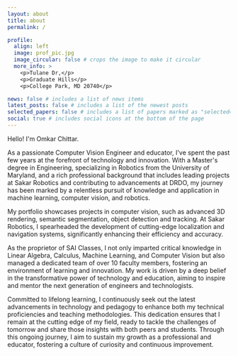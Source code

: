 ```yaml
---
layout: about
title: about
permalink: /

profile:
  align: left
  image: prof_pic.jpg
  image_circular: false # crops the image to make it circular
  more_info: >
    <p>Tulane Dr,</p>
    <p>Graduate Hills</p>
    <p>College Park, MD 20740</p>

news: false # includes a list of news items
latest_posts: false # includes a list of the newest posts
selected_papers: false # includes a list of papers marked as "selected={true}"
social: true # includes social icons at the bottom of the page
---
```



Hello! I'm Omkar Chittar.

As a passionate Computer Vision Engineer and educator, I've spent the past few years at the forefront of technology and innovation. With a Master's degree in Engineering, specializing in Robotics from the University of Maryland, and a rich professional background that includes leading projects at Sakar Robotics and contributing to advancements at DRDO, my journey has been marked by a relentless pursuit of knowledge and application in machine learning, computer vision, and robotics. 

My portfolio showcases projects in computer vision, such as advanced 3D rendering, semantic segmentation, object detection and tracking. At Sakar Robotics, I spearheaded the development of cutting-edge localization and navigation systems, significantly enhancing their efficiency and accuracy. 

As the proprietor of SAI Classes, I not only imparted critical knowledge in Linear Algebra, Calculus, Machine Learning, and Computer Vision but also managed a dedicated team of over 10 faculty members, fostering an environment of learning and innovation. My work is driven by a deep belief in the transformative power of technology and education, aiming to inspire and mentor the next generation of engineers and technologists.

Committed to lifelong learning, I continuously seek out the latest advancements in technology and pedagogy to enhance both my technical proficiencies and teaching methodologies. This dedication ensures that I remain at the cutting edge of my field, ready to tackle the challenges of tomorrow and share those insights with both peers and students. Through this ongoing journey, I aim to sustain my growth as a professional and educator, fostering a culture of curiosity and continuous improvement.








